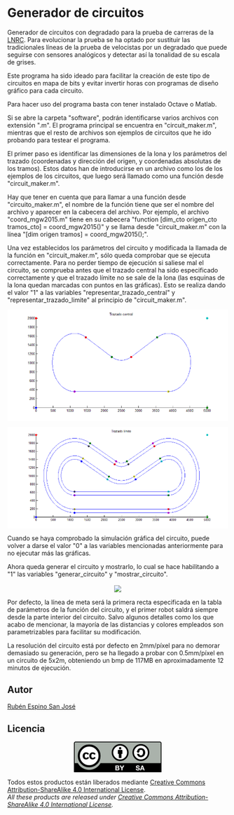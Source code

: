 # Generador de circuitos
Generador de circuitos con degradado para la prueba de carreras de la [LNRC](http://lnrc.es/). Para evolucionar la prueba se ha optado por sustituir las tradicionales líneas de la prueba de velocistas por un degradado que puede seguirse con sensores analógicos y detectar así la tonalidad de su escala de grises.

Este programa ha sido ideado para facilitar la creación de este tipo de circuitos en mapa de bits y evitar invertir horas con programas de diseño gráfico para cada circuito.

Para hacer uso del programa basta con tener instalado Octave o Matlab.

Si se abre la carpeta "software", podrán identificarse varios archivos con extensión ".m". El programa principal se encuentra en "circuit_maker.m", mientras que el resto de archivos son ejemplos de circuitos que he ido probando para testear el programa.

El primer paso es identificar las dimensiones de la lona y los parámetros del trazado (coordenadas y dirección del origen, y coordenadas absolutas de los tramos). Estos datos han de introducirse en un archivo como los de los ejemplos de los circuitos, que luego será llamado como una función desde "circuit_maker.m".

Hay que tener en cuenta que para llamar a una función desde "circuito_maker.m", el nombre de la función tiene que ser el nombre del archivo y aparecer en la cabecera del archivo. Por ejemplo, el archivo "coord_mgw2015.m" tiene en su cabecera "function [dim_cto origen_cto tramos_cto] = coord_mgw2015()" y se llama desde "circuit_maker.m" con la línea "[dim origen tramos] = coord_mgw2015();".

Una vez establecidos los parámetros del circuito y modificada la llamada de la función en "circuit_maker.m", sólo queda comprobar que se ejecuta correctamente. Para no perder tiempo de ejecución si saliese mal el circuito, se comprueba antes que el trazado central ha sido especificado correctamente y que el trazado límite no se sale de la lona (las esquinas de la lona quedan marcadas con puntos en las gráficas). Esto se realiza dando el valor "1" a las variables "representar_trazado_central" y "representar_trazado_limite" al principio de "circuit_maker.m".

<p align="center">
<img src="images/Trazado central.png" width="600" align = "center">
</p>

<p align="center">
<img src="images/Trazado limite.png" width="600" align = "center">
</p>

Cuando se haya comprobado la simulación gráfica del circuito, puede volver a darse el valor "0" a las variables mencionadas anteriormente para no ejecutar más las gráficas.

Ahora queda generar el circuito y mostrarlo, lo cual se hace habilitando a "1" las variables "generar_circuito" y "mostrar_circuito".

<p align="center">
<img src="images/circuito.bmp" width="600" align = "center">
</p>

Por defecto, la línea de meta será la primera recta especificada en la tabla de parámetros de la función del circuito, y el primer robot saldrá siempre desde la parte interior del circuito. Salvo algunos detalles como los que acabo de mencionar, la mayoría de las distancias y colores empleados son parametrizables para facilitar su modificación.

La resolución del circuito está por defecto en 2mm/píxel para no demorar demasiado su generación, pero se ha llegado a probar con 0.5mm/píxel en un circuito de 5x2m, obteniendo un bmp de 117MB en aproximadamente 12 minutos de ejecución.

## Autor
[Rubén Espino San José](https://github.com/Resaj)

## Licencia
<p align="center">
<img src="license/by-sa.png" align = "center">
</p>

Todos estos productos están liberados mediante [Creative Commons Attribution-ShareAlike 4.0 International License](http://creativecommons.org/licenses/by-sa/4.0/).  
_All these products are released under [Creative Commons Attribution-ShareAlike 4.0 International License](http://creativecommons.org/licenses/by-sa/4.0/)._
